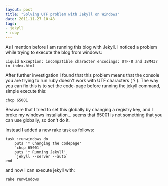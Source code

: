 ```yaml
---
layout: post
title: "Solving UTF problem with Jekyll on Windows"
date: 2011-11-27 10:48
tags: 
- jekyll
- ruby
---
```


As I mention before I am running this blog with Jekyll. 
I noticed a problem while trying to execute the blog from windows:

	Liquid Exception: incompatible character encodings: UTF-8 and IBM437 in index.html

After further investigation I found that this problem means that the console you are trying to run ruby doesn't work with UTF characters ( ? ).
The way you can fix this is to set the code-page before running the jekyll command, simple execute this:

	chcp 65001

Beaware that I tried to set this globally by changing a registry key, and I broke my windows installation... seems that 65001 is not something that you can use globally, so don't do it.

Instead I added a new rake task as follows:

	task :runwindows do
		puts '* Changing the codepage'
		`chcp 65001`
		puts '* Running Jekyll'
		`jekyll --server --auto`
	end
	
and now I can execute jekyll with:

	rake runwindows